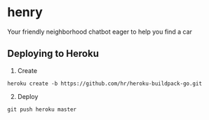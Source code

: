 # henry
Your friendly neighborhood chatbot eager to help you find a car

## Deploying to Heroku

1. Create
```
heroku create -b https://github.com/hr/heroku-buildpack-go.git
```
2. Deploy
```
git push heroku master
```
